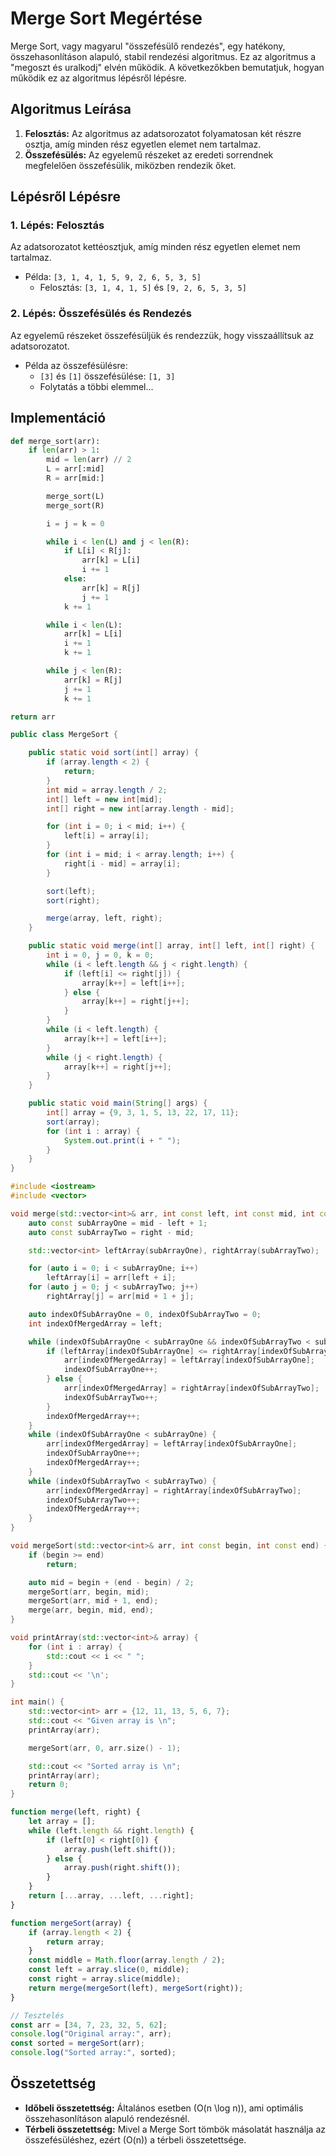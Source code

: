 # Merge Sort Megértése

Merge Sort, vagy magyarul "összefésülő rendezés", egy hatékony, összehasonlításon alapuló, stabil rendezési algoritmus. Ez az algoritmus a "megoszt és uralkodj" elvén működik. A következőkben bemutatjuk, hogyan működik ez az algoritmus lépésről lépésre.

## Algoritmus Leírása

1. **Felosztás:** Az algoritmus az adatsorozatot folyamatosan két részre osztja, amíg minden rész egyetlen elemet nem tartalmaz.
2. **Összefésülés:** Az egyelemű részeket az eredeti sorrendnek megfelelően összefésülik, miközben rendezik őket.

## Lépésről Lépésre

### 1. Lépés: Felosztás

Az adatsorozatot kettéosztjuk, amíg minden rész egyetlen elemet nem tartalmaz.

- Példa: `[3, 1, 4, 1, 5, 9, 2, 6, 5, 3, 5]`
    - Felosztás: `[3, 1, 4, 1, 5]` és `[9, 2, 6, 5, 3, 5]`

### 2. Lépés: Összefésülés és Rendezés

Az egyelemű részeket összefésüljük és rendezzük, hogy visszaállítsuk az adatsorozatot.

- Példa az összefésülésre:
    - `[3]` és `[1]` összefésülése: `[1, 3]`
    - Folytatás a többi elemmel...

## Implementáció

```python
def merge_sort(arr):
    if len(arr) > 1:
        mid = len(arr) // 2
        L = arr[:mid]
        R = arr[mid:]

        merge_sort(L)
        merge_sort(R)

        i = j = k = 0

        while i < len(L) and j < len(R):
            if L[i] < R[j]:
                arr[k] = L[i]
                i += 1
            else:
                arr[k] = R[j]
                j += 1
            k += 1

        while i < len(L):
            arr[k] = L[i]
            i += 1
            k += 1

        while j < len(R):
            arr[k] = R[j]
            j += 1
            k += 1

return arr
```

```java
public class MergeSort {

    public static void sort(int[] array) {
        if (array.length < 2) {
            return;
        }
        int mid = array.length / 2;
        int[] left = new int[mid];
        int[] right = new int[array.length - mid];

        for (int i = 0; i < mid; i++) {
            left[i] = array[i];
        }
        for (int i = mid; i < array.length; i++) {
            right[i - mid] = array[i];
        }

        sort(left);
        sort(right);

        merge(array, left, right);
    }

    public static void merge(int[] array, int[] left, int[] right) {
        int i = 0, j = 0, k = 0;
        while (i < left.length && j < right.length) {
            if (left[i] <= right[j]) {
                array[k++] = left[i++];
            } else {
                array[k++] = right[j++];
            }
        }
        while (i < left.length) {
            array[k++] = left[i++];
        }
        while (j < right.length) {
            array[k++] = right[j++];
        }
    }

    public static void main(String[] args) {
        int[] array = {9, 3, 1, 5, 13, 22, 17, 11};
        sort(array);
        for (int i : array) {
            System.out.print(i + " ");
        }
    }
}
```

```cpp
#include <iostream>
#include <vector>

void merge(std::vector<int>& arr, int const left, int const mid, int const right) {
    auto const subArrayOne = mid - left + 1;
    auto const subArrayTwo = right - mid;

    std::vector<int> leftArray(subArrayOne), rightArray(subArrayTwo);

    for (auto i = 0; i < subArrayOne; i++)
        leftArray[i] = arr[left + i];
    for (auto j = 0; j < subArrayTwo; j++)
        rightArray[j] = arr[mid + 1 + j];

    auto indexOfSubArrayOne = 0, indexOfSubArrayTwo = 0;
    int indexOfMergedArray = left;

    while (indexOfSubArrayOne < subArrayOne && indexOfSubArrayTwo < subArrayTwo) {
        if (leftArray[indexOfSubArrayOne] <= rightArray[indexOfSubArrayTwo]) {
            arr[indexOfMergedArray] = leftArray[indexOfSubArrayOne];
            indexOfSubArrayOne++;
        } else {
            arr[indexOfMergedArray] = rightArray[indexOfSubArrayTwo];
            indexOfSubArrayTwo++;
        }
        indexOfMergedArray++;
    }
    while (indexOfSubArrayOne < subArrayOne) {
        arr[indexOfMergedArray] = leftArray[indexOfSubArrayOne];
        indexOfSubArrayOne++;
        indexOfMergedArray++;
    }
    while (indexOfSubArrayTwo < subArrayTwo) {
        arr[indexOfMergedArray] = rightArray[indexOfSubArrayTwo];
        indexOfSubArrayTwo++;
        indexOfMergedArray++;
    }
}

void mergeSort(std::vector<int>& arr, int const begin, int const end) {
    if (begin >= end)
        return;

    auto mid = begin + (end - begin) / 2;
    mergeSort(arr, begin, mid);
    mergeSort(arr, mid + 1, end);
    merge(arr, begin, mid, end);
}

void printArray(std::vector<int>& array) {
    for (int i : array) {
        std::cout << i << " ";
    }
    std::cout << '\n';
}

int main() {
    std::vector<int> arr = {12, 11, 13, 5, 6, 7};
    std::cout << "Given array is \n";
    printArray(arr);

    mergeSort(arr, 0, arr.size() - 1);

    std::cout << "Sorted array is \n";
    printArray(arr);
    return 0;
}
```

```javascript
function merge(left, right) {
    let array = [];
    while (left.length && right.length) {
        if (left[0] < right[0]) {
            array.push(left.shift());
        } else {
            array.push(right.shift());
        }
    }
    return [...array, ...left, ...right];
}

function mergeSort(array) {
    if (array.length < 2) {
        return array;
    }
    const middle = Math.floor(array.length / 2);
    const left = array.slice(0, middle);
    const right = array.slice(middle);
    return merge(mergeSort(left), mergeSort(right));
}

// Tesztelés
const arr = [34, 7, 23, 32, 5, 62];
console.log("Original array:", arr);
const sorted = mergeSort(arr);
console.log("Sorted array:", sorted);
```


## Összetettség

- **Időbeli összetettség:** Általános esetben \(O(n \log n)\), ami optimális összehasonlításon alapuló rendezésnél.
- **Térbeli összetettség:** Mivel a Merge Sort tömbök másolatát használja az összefésüléshez, ezért \(O(n)\) a térbeli összetettsége.

